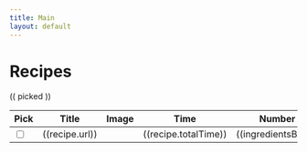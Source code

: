 ```yaml
---
title: Main
layout: default
---
```

<h1>Recipes</h1>
  <div class = "row" id="app">
    <div class = "col-sm-6">
      (( picked ))
    </div>
    <div class = "col-sm-6">
      <table class="table table-striped-columns">
        <thead>
          <tr>
            <th>Pick</th>
            <th>Title</th>
            <th>Image</th>
            <th>Time</th>
            <th>Number of ingredients</th>
          </tr>
        </thead>
        <tbody>
          <tr v-for = "(recipe, id) in recipes" :key="id">
            <td><input type="checkbox" v-model="picked" value="id"></td>
            <td><a :href="recipe.url">((recipe.url))</a></td>
            <td><img style="max-width:100px" class="img-fluid" :src="/images/((id)).jpg"></td>
            <td>((recipe.totalTime))</td>
            <td>((ingredientsByRecipe[id].length))</td>
          </tr>
        </tbody>
      </table>
    </div>
  </div>
<script>
  const ibR = {}
  const r = {}
  {%- for recipe in site.recipes -%}
    {%- assign recipe_data = site.data[recipe.slug] -%}
    {% if recipe_data %}
  r["{{recipe.slug}}"] = {"title":"{{recipe.title}}","url":"{{recipe.url}}"};
  ibR["{{recipe.slug}}"] = [
      {%- assign ingredients = recipe_data.ingredients -%}
      {%- assign yields = recipe_data.yields -%}
        {%- for yield in yields -%}
          {%- if yield.yields == 2 -%}
            {%- for ing in yield.ingredients -%}
              {% assign ingredient = ingredients | where: "id", ing.id | first %}
              {"type":"{{ingredient.type}}", "name":"{{ingredient.name}}", "amount":"{{ing.amount}}", "unit":"{{ing.unit}}"},
            {%- endfor -%}
          {%- endif -%}
        {%- endfor -%}
  ];
    {%- endif -%}
  {%- endfor -%}
  const { createApp, ref } = Vue
  const app = createApp({
      setup() {
        const picked = ref([])
        const recipes = ref(r)
        const ingredientsByRecipe = ref(ibR)
        return {
          recipes,
          ingredientsByRecipe,
          picked
        }
      }
    })
  app.config.compilerOptions.delimiters = ['((', '))']
  app.mount('#app')
</script>

